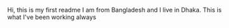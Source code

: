 Hi, this is my first readme
I am from Bangladesh and I live in Dhaka.
This is what I've been working always

